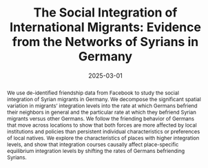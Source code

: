 ---
title: "The Social Integration of International Migrants: Evidence from the Networks of Syrians in Germany"
collection: wps
link: "https://drew-johnston.com/files/Integration_of_Syrian_Migrants_in_Germany.pdf"
coauthors: Michael Bailey, Martin Koenen, Theresa Kuchler, Dominic Russel, and Johannes Stroebel
date: 2025-03-01
outcome_prefix: 'Forthcoming at the '
outcome: 'Journal of Political Economy'
abstract: "We use de-identified friendship data from Facebook to study the social integration of Syrian migrants in Germany. We decompose the significant spatial variation in migrants’ integration levels into the rate at which Germans befriend their neighbors in general and the particular rate at which they befriend Syrian migrants versus other Germans. We follow the friending behavior of Germans that move across locations to show that both forces are more affected by local institutions and policies than persistent individual characteristics or preferences of local natives. We explore the characteristics of places with higher integration levels, and show that integration courses causally affect place-specific equilibrium integration levels by shifting the rates of Germans befriending Syrians."
press: 
recognition: Best Poster at the 2022 International Conference on Computational Social Science (IC2S2 '22)
data: <a href="https://drew-johnston.com/files/syrian_integration/english_summary.pdf">Research Summary</a> | <a href="https://drew-johnston.com/files/syrian_integration/german_summary.pdf">Research Summary (German version)</a> | <a href="https://drew-johnston.com/files/syrian_integration/slides.pdf">Slides</a>
---